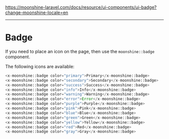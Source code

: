 https://moonshine-laravel.com/docs/resource/ui-components/ui-badge?change-moonshine-locale=en

------

# Badge

If you need to place an icon on the page, then use the `moonshine::badge` component.

The following icons are available:

```php
<x-moonshine::badge color="primary">Primary</x-moonshine::badge>
<x-moonshine::badge color="secondary">Secondary</x-moonshine::badge>
<x-moonshine::badge color="success">Success</x-moonshine::badge>
<x-moonshine::badge color="info">Info</x-moonshine::badge>
<x-moonshine::badge color="warning">Warning</x-moonshine::badge>
<x-moonshine::badge color="error">Error</x-moonshine::badge>
<x-moonshine::badge color="purple">Purple</x-moonshine::badge>
<x-moonshine::badge color="pink">Pink</x-moonshine::badge>
<x-moonshine::badge color="blue">Blue</x-moonshine::badge>
<x-moonshine::badge color="green">Green</x-moonshine::badge>
<x-moonshine::badge color="yellow">Yellow</x-moonshine::badge>
<x-moonshine::badge color="red">Red</x-moonshine::badge>
<x-moonshine::badge color="gray">Gray</x-moonshine::badge>
```
